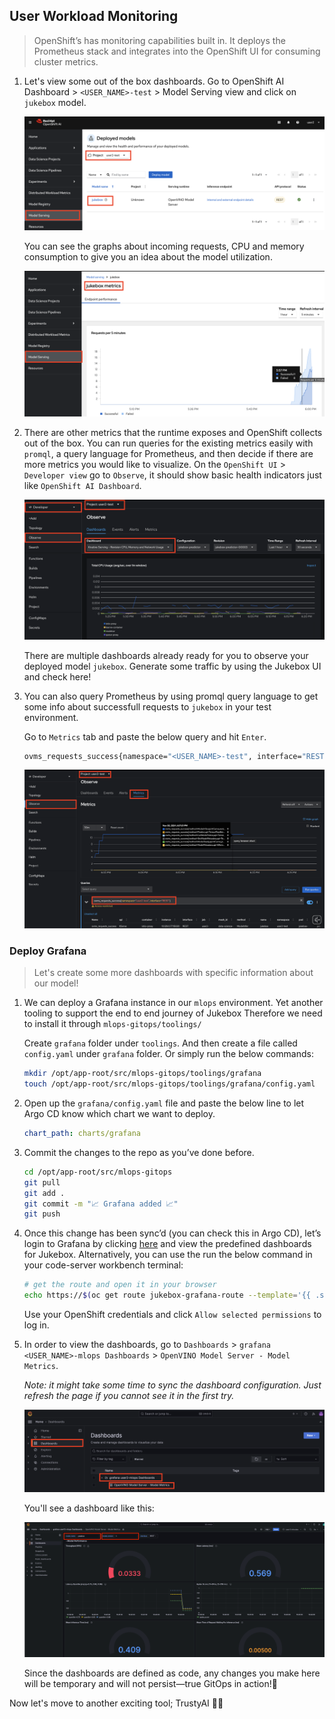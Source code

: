 ## User Workload Monitoring

> OpenShift’s has monitoring capabilities built in. It deploys the Prometheus stack and integrates into the OpenShift UI for consuming cluster metrics. 

1. Let's view some out of the box dashboards. Go to OpenShift AI Dashboard > `<USER_NAME>-test` > Model Serving view and click on `jukebox` model.

    ![test-model-serving.png](./images/test-model-serving.png)

    You can see the graphs about incoming requests, CPU and memory consumption to give you an idea about the model utilization. 

    ![model-metrics-dashboard.png](./images/model-metrics-dashboard.png)


2. There are other metrics that the runtime exposes and OpenShift collects out of the box. You can run queries for the existing metrics easily with `promql`, a query language for Prometheus, and then decide if there are more metrics you would like to visualize. On the `OpenShift UI` > `Developer view` go to `Observe`, it should show basic health indicators just like `OpenShift AI Dashboard`. 

    ![model-metrics-dashboard-2.png](./images/model-metrics-dashboard-2.png)

    There are multiple dashboards already ready for you to observe your deployed model `jukebox`. Generate some traffic by using the Jukebox UI and check here!


3. You can also query Prometheus by using promql query language to get some info about successfull requests to `jukebox` in your test environment. 

    Go to  `Metrics` tab and paste the below query and hit `Enter`.

    ```bash
    ovms_requests_success{namespace="<USER_NAME>-test", interface="REST"}
    ```

    ![query-metrics.png](./images/query-metrics.png)


### Deploy Grafana

> Let's create some more dashboards with specific information about our model!

1. We can deploy a Grafana instance in our `mlops` environment. Yet another tooling to support the end to end journey of Jukebox Therefore we need to install it through `mlops-gitops/toolings/`

    Create `grafana` folder under `toolings`. And then create a file called `config.yaml` under `grafana` folder. Or simply run the below commands:

    ```bash
    mkdir /opt/app-root/src/mlops-gitops/toolings/grafana
    touch /opt/app-root/src/mlops-gitops/toolings/grafana/config.yaml
    ```

2. Open up the `grafana/config.yaml` file and paste the below line to let Argo CD know which chart we want to deploy.

    ```yaml
    chart_path: charts/grafana
    ```

3. Commit the changes to the repo as you’ve done before.

    ```bash
    cd /opt/app-root/src/mlops-gitops
    git pull
    git add .
    git commit -m "📈 Grafana added 📈"
    git push
    ```

4. Once this change has been sync’d (you can check this in Argo CD), let’s login to Grafana by clicking [here](https://jukebox-grafana-route-<USER_NAME>-mlops.<CLUSTER_DOMAIN>) and view the predefined dashboards for Jukebox. Alternatively, you can use the run the below command in your code-server workbench terminal:

    ```bash
    # get the route and open it in your browser
    echo https://$(oc get route jukebox-grafana-route --template='{{ .spec.host }}' -n <USER_NAME>-mlops)

    ```

    Use your OpenShift credentials and click `Allow selected permissions` to log in.

5. In order to view the dashboards, go to `Dashboards` > `grafana <USER_NAME>-mlops Dashboards` > `OpenVINO Model Server - Model Metrics`.

    _Note: it might take some time to sync the dashboard configuration. Just refresh the page if you cannot see it in the first try._

    ![grafana-dashboard-1.png](./images/grafana-dashboard-1.png)
    
    You'll see a dashboard like this:

    ![grafana-dashboard-2.png](./images/grafana-dashboard-2.png)

    Since the dashboards are defined as code, any changes you make here will be temporary and will not persist—true GitOps in action!👻


Now let's move to another exciting tool; TrustyAI 🔦🏡